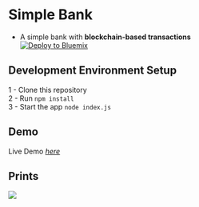 # Simple Bank

* A simple bank with **blockchain-based transactions**
[![Deploy to Bluemix](https://bluemix.net/deploy/button.png)](https://bluemix.net/deploy?repository=https://github.com/tresende/simple-bank.git)

## Development Environment Setup

1 - Clone this repository<br />
2 - Run `npm install`<br />
3 - Start the app `node index.js`<br />

## Demo
Live Demo *[here](https://simple-bank.us-east.mybluemix.net/login)*

## Prints

<img src="https://raw.githubusercontent.com/tresende/simple-bank/master/docs/ezgif-5-e4b447419795.gif" />
